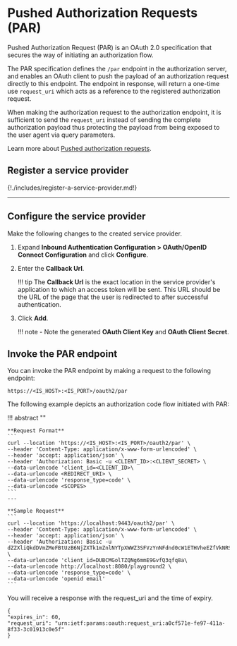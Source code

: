 # Pushed Authorization Requests (PAR)

Pushed Authorization Request (PAR) is an OAuth 2.0 specification that secures the way of initiating an authorization flow.

The PAR specification defines the `/par` endpoint in the authorization server, and enables an OAuth client to push the payload of an authorization request directly to this endpoint. The endpoint in response, will return a one-time use `request_uri` which acts as a reference to the registered authorization request.

When making the authorization request to the authorization endpoint, it is sufficient to send the `request_uri` instead of sending the complete authorization payload thus protecting the payload from being exposed to the user agent via query parameters.

Learn more about [Pushed authorization requests]({{base_path}}/references/concepts/authorization/pushed-authorization-requests).

## Register a service provider

{!./includes/register-a-service-provider.md!}

---

## Configure the service provider

Make the following changes to the created service provider.

1. Expand **Inbound Authentication Configuration > OAuth/OpenID Connect Configuration** and click **Configure**.

2. Enter the **Callback Url**.

    !!! tip
        The **Callback Url** is the exact location in the service provider's application to which an access token will be sent. This URL should be the URL of the page that the user is redirected to after successful authentication.

3. Click **Add**.

    !!! note
        - Note the generated **OAuth Client Key** and **OAuth Client Secret**.

## Invoke the PAR endpoint

You can invoke the PAR endpoint by making a request to the following endpoint:

  ``` https://<IS_HOST>:<IS_PORT>/oauth2/par ```

The following example depicts an authorization code flow initiated with PAR:

!!! abstract ""

    **Request Format**
    ```
    curl --location 'https://<IS_HOST>:<IS_PORT>/oauth2/par' \
    --header 'Content-Type: application/x-www-form-urlencoded' \
    --header 'accept: application/json' \
    --header 'Authorization: Basic -u <CLIENT_ID>:<CLIENT_SECRET> \
    --data-urlencode 'client_id=<CLIENT_ID>\
    --data-urlencode <REDIRECT_URI> \
    --data-urlencode 'response_type=code' \
    --data-urlencode <SCOPES>
    ```
    ---

    **Sample Request**
    ```
    curl --location 'https://localhost:9443/oauth2/par' \
    --header 'Content-Type: application/x-www-form-urlencoded' \
    --header 'accept: application/json' \
    --header 'Authorization: Basic -u dZZXliQkdDVmZMeFBtUzB6NjZXTk1mZnlNYTpXWWZ3SFVzYnNFdnd0cW1ETHVheEZfVkNRSndh' \
    --data-urlencode 'client_id=DUBCMGolTZQNg6mmE9GvfQ3qfq8a\
    --data-urlencode http://localhost:8080/playground2 \
    --data-urlencode 'response_type=code' \
    --data-urlencode 'openid email'
    ```

You will receive a response with the request_uri and the time of expiry.

```
{
"expires_in": 60,
"request_uri": "urn:ietf:params:oauth:request_uri:a0cf571e-fe97-411a-8f33-3c01913c0e5f"
}
```


